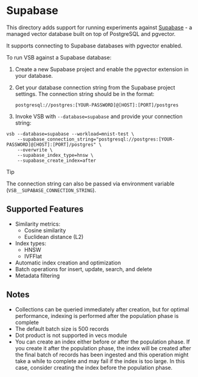 # Supabase

This directory adds support for running experiments against [Supabase](https://supabase.com/docs/guides/database/extensions/pgvector) - a managed vector database built on top of PostgreSQL and pgvector.

It supports connecting to Supabase databases with pgvector enabled.

To run VSB against a Supabase database:

1. Create a new Supabase project and enable the pgvector extension in your database.

2. Get your database connection string from the Supabase project settings. The connection string should be in the format:
   ```
   postgresql://postgres:[YOUR-PASSWORD]@[HOST]:[PORT]/postgres
   ```

3. Invoke VSB with `--database=supabase` and provide your connection string:

```shell
vsb --database=supabase --workload=mnist-test \
    --supabase_connection_string="postgresql://postgres:[YOUR-PASSWORD]@[HOST]:[PORT]/postgres" \
    --overwrite \
    --supabase_index_type=hnsw \
    --supabase_create_index=after
```

> [!TIP]
> The connection string can also be passed via environment variable
> (`VSB__SUPABASE_CONNECTION_STRING`).

## Supported Features

- Similarity metrics:
  - Cosine similarity
  - Euclidean distance (L2)
- Index types:
  - HNSW
  - IVFFlat
- Automatic index creation and optimization
- Batch operations for insert, update, search, and delete
- Metadata filtering

## Notes

- Collections can be queried immediately after creation, but for optimal performance, indexing is performed after the population phase is complete
- The default batch size is 500 records
- Dot product is not supported in vecs module
- You can create an index either before or after the population phase. If you create it after the population phase, the index will be created after the final batch of records has been ingested and this operation might take a while to complete and may fail if the index is too large. In this case, consider creating the index before the population phase.